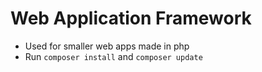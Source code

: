 # Web Application Framework
* Used for smaller web apps made in php
* Run `composer install` and `composer update`